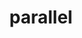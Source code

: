 ---
title: "parallel"
layout: cache
categories: [package, develop-2024-12-08]
meta: {"versions": ["20240822"], "compilers": ["gcc@=11.1.0", "gcc@=11.4.0", "gcc@=7.3.1"], "oss": ["amzn2", "ubuntu20.04", "ubuntu22.04"], "platforms": ["linux"], "targets": ["aarch64", "neoverse_n1", "x86_64_v3"], "stacks": ["aws-isc", "aws-isc-aarch64", "data-vis-sdk", "e4s", "root"], "num_specs": 5, "num_specs_by_stack": {"root": 5, "aws-isc-aarch64": 2, "aws-isc": 1, "data-vis-sdk": 1, "e4s": 1}}
spec_details: [{"hash": "h3zvcahjib7rh45ismcbfoa3j7styshu", "compiler": "gcc@=7.3.1", "versions": ["20240822"], "os": "amzn2", "platform": "linux", "target": "aarch64", "variants": ["build_system=autotools"], "stacks": ["root", "aws-isc-aarch64"], "size": "-", "tarball": "https://binaries.spack.io/develop-2024-12-08/build_cache/linux-amzn2-aarch64/gcc-7.3.1/parallel-20240822/linux-amzn2-aarch64-gcc-7.3.1-parallel-20240822-h3zvcahjib7rh45ismcbfoa3j7styshu.spack"}, {"hash": "nw5frutf5n6uq3kfnhz25oqkgavahlxs", "compiler": "gcc@=7.3.1", "versions": ["20240822"], "os": "amzn2", "platform": "linux", "target": "neoverse_n1", "variants": ["build_system=autotools"], "stacks": ["root", "aws-isc-aarch64"], "size": "-", "tarball": "https://binaries.spack.io/develop-2024-12-08/build_cache/linux-amzn2-neoverse_n1/gcc-7.3.1/parallel-20240822/linux-amzn2-neoverse_n1-gcc-7.3.1-parallel-20240822-nw5frutf5n6uq3kfnhz25oqkgavahlxs.spack"}, {"hash": "fpo5vkioth6waxvqyhwb5qxpkxao3cci", "compiler": "gcc@=7.3.1", "versions": ["20240822"], "os": "amzn2", "platform": "linux", "target": "x86_64_v3", "variants": ["build_system=autotools"], "stacks": ["aws-isc", "root"], "size": "-", "tarball": "https://binaries.spack.io/develop-2024-12-08/build_cache/linux-amzn2-x86_64_v3/gcc-7.3.1/parallel-20240822/linux-amzn2-x86_64_v3-gcc-7.3.1-parallel-20240822-fpo5vkioth6waxvqyhwb5qxpkxao3cci.spack"}, {"hash": "7wylpufxdvsochdpjtno32ilhoyeaemm", "compiler": "gcc@=11.1.0", "versions": ["20240822"], "os": "ubuntu20.04", "platform": "linux", "target": "x86_64_v3", "variants": ["build_system=autotools"], "stacks": ["data-vis-sdk", "root"], "size": "-", "tarball": "https://binaries.spack.io/develop-2024-12-08/build_cache/linux-ubuntu20.04-x86_64_v3/gcc-11.1.0/parallel-20240822/linux-ubuntu20.04-x86_64_v3-gcc-11.1.0-parallel-20240822-7wylpufxdvsochdpjtno32ilhoyeaemm.spack"}, {"hash": "loorbf57y2apxlkdl5tosngzv2sdwxgf", "compiler": "gcc@=11.4.0", "versions": ["20240822"], "os": "ubuntu22.04", "platform": "linux", "target": "x86_64_v3", "variants": ["build_system=autotools"], "stacks": ["e4s", "root"], "size": "-", "tarball": "https://binaries.spack.io/develop-2024-12-08/build_cache/linux-ubuntu22.04-x86_64_v3/gcc-11.4.0/parallel-20240822/linux-ubuntu22.04-x86_64_v3-gcc-11.4.0-parallel-20240822-loorbf57y2apxlkdl5tosngzv2sdwxgf.spack"}]
---